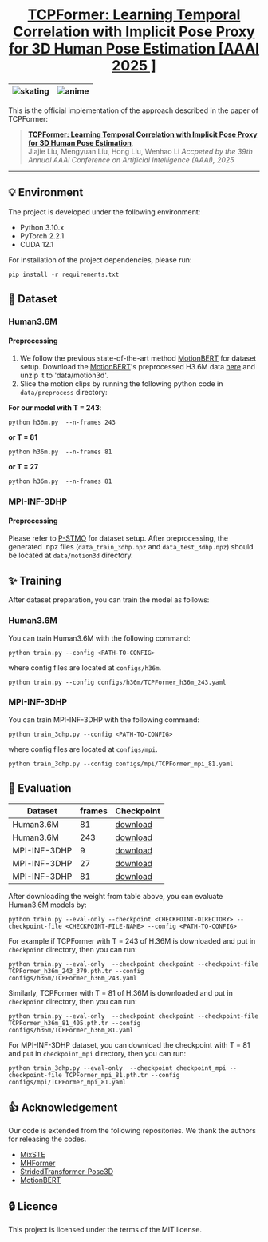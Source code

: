 
<h1 align="center"> <a href="https://arxiv.org/abs/2501.01770"> TCPFormer: Learning Temporal Correlation with Implicit Pose Proxy for 3D Human Pose Estimation [AAAI 2025 ]</a></h1>

| ![skating](figure/video2.gif)  | ![anime](figure/video3.gif) |
| ------------- | ------------- |



This is the official implementation of the approach described in the paper of TCPFormer:

> [**TCPFormer: Learning Temporal Correlation with Implicit Pose Proxy for 3D Human Pose Estimation**](https://arxiv.org/abs/2501.01770),            
> Jiajie Liu, Mengyuan Liu, Hong Liu, Wenhao Li
> *Accpeted by the 39th Annual AAAl Conference on Artificial Intelligence (AAAl), 2025*
---

## 💡 Environment
The project is developed under the following environment:
- Python 3.10.x
- PyTorch 2.2.1
- CUDA 12.1

For installation of the project dependencies, please run:
```
pip install -r requirements.txt
``` 

## 🐳 Dataset
### Human3.6M
#### Preprocessing
1. We follow the previous state-of-the-art method [MotionBERT](https://github.com/Walter0807/MotionBERT/blob/main/docs/pose3d.md) for dataset setup. Download the [MotionBERT](https://github.com/Walter0807/MotionBERT/blob/main/docs/pose3d.md)'s preprocessed H3.6M data [here](https://1drv.ms/u/s!AvAdh0LSjEOlgU7BuUZcyafu8kzc?e=vobkjZ) and unzip it to 'data/motion3d'.
2. Slice the motion clips by running the following python code in `data/preprocess` directory:

**For our model with T = 243**:
```text
python h36m.py  --n-frames 243
```
**or T = 81**
```text
python h36m.py  --n-frames 81
```
**or T = 27**
```text
python h36m.py  --n-frames 81
```


### MPI-INF-3DHP
#### Preprocessing
Please refer to [P-STMO](https://github.com/paTRICK-swk/P-STMO#mpi-inf-3dhp) for dataset setup. After preprocessing, the generated .npz files (`data_train_3dhp.npz` and `data_test_3dhp.npz`) should be located at `data/motion3d` directory.

## ✨ Training
After dataset preparation, you can train the model as follows:
### Human3.6M
You can train Human3.6M with the following command:
```
python train.py --config <PATH-TO-CONFIG>
```
where config files are located at `configs/h36m`. 
```
python train.py --config configs/h36m/TCPFormer_h36m_243.yaml 
```
### MPI-INF-3DHP
You can train MPI-INF-3DHP with the following command:
```
python train_3dhp.py --config <PATH-TO-CONFIG>
```
where config files are located at `configs/mpi`. 
```
python train_3dhp.py --config configs/mpi/TCPFormer_mpi_81.yaml 
```


## 🚅 Evaluation
| Dataset  | frames | Checkpoint|
|----------|--------|-----------|
|Human3.6M|81|[download](https://drive.google.com/file/d/14D_gfCflgl67-nl0L2MJijbARizbphnP/view?usp=drive_link)|
|Human3.6M|243|[download](https://drive.google.com/file/d/1xiCQaYOWlNBR4uZVGmFJ644mB4tPH-Gq/view?usp=drive_link)|
|MPI-INF-3DHP|9|[download](https://drive.google.com/file/d/1z_foxtKFxz1_g8jOfP-_cqv7ciptpJNo/view?usp=drive_link)|
|MPI-INF-3DHP|27|[download](https://drive.google.com/file/d/1EHl7IFud3JkDmDsDK6vad7O4STAMp9T_/view?usp=drive_link)|
|MPI-INF-3DHP|81|[download](https://drive.google.com/file/d/1ST3NYm-xlgkrMhs3nHm6_WVt6jvCzL-e/view?usp=drive_link)|




After downloading the weight from table above, you can evaluate Human3.6M models by:
```
python train.py --eval-only --checkpoint <CHECKPOINT-DIRECTORY> --checkpoint-file <CHECKPOINT-FILE-NAME> --config <PATH-TO-CONFIG>
```
For example if TCPFormer with T = 243 of H.36M is downloaded and put in `checkpoint` directory, then you can run:
```
python train.py --eval-only  --checkpoint checkpoint --checkpoint-file TCPFormer_h36m_243_379.pth.tr --config configs/h36m/TCPFormer_h36m_243.yaml
```

Similarly, TCPFormer with T = 81 of H.36M is downloaded and put in `checkpoint` directory, then you can run:
```
python train.py --eval-only  --checkpoint checkpoint --checkpoint-file TCPFormer_h36m_81_405.pth.tr --config configs/h36m/TCPFormer_h36m_81.yaml
```



For MPI-INF-3DHP dataset, you can download the checkpoint with T = 81 and put in `checkpoint_mpi` directory, then you can run:
```
python train_3dhp.py --eval-only  --checkpoint checkpoint_mpi --checkpoint-file TCPFormer_mpi_81.pth.tr --config configs/mpi/TCPFormer_mpi_81.yaml
```

## 👍 Acknowledgement

Our code is extended from the following repositories. We thank the authors for releasing the codes. 

- [MixSTE](https://github.com/JinluZhang1126/MixSTE)
- [MHFormer](https://github.com/Vegetebird/MHFormer)
- [StridedTransformer-Pose3D](https://github.com/Vegetebird/StridedTransformer-Pose3D)
- [MotionBERT](https://github.com/Walter0807/MotionBERT)

## 🔒 Licence

This project is licensed under the terms of the MIT license.